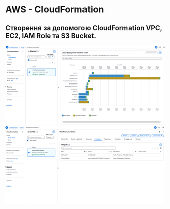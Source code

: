 # AWS - CloudFormation

## Створення за допомогою CloudFormation VPC, EC2, IAM Role та S3 Bucket.

![AWS - CloudFormation](img/1.png)
![AWS - CloudFormation](img/2.png)
